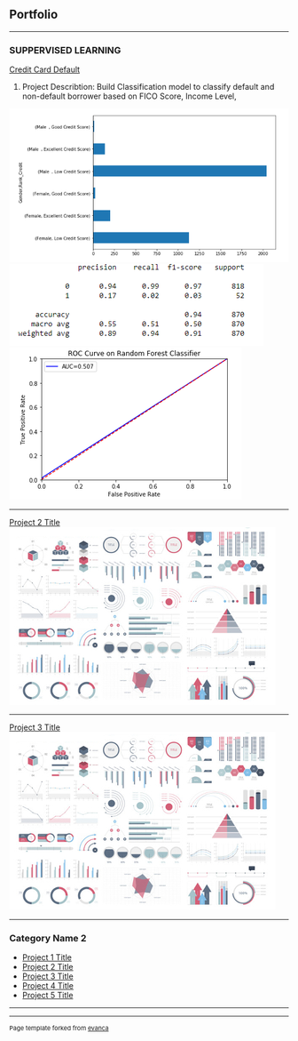## Portfolio

---

### SUPPERVISED LEARNING 

[Credit Card Default](/sample_page)
1. Project Describtion: Build Classification model to classify default and non-default borrower based on FICO Score, Income Level, 
<img src="images/Rank Score.png?raw=true"/>
<img src="images/RF Score.png?raw=true"/>
<img src="images/RF ROC.png?raw=true"/>




---
[Project 2 Title](/pdf/sample_presentation.pdf)
<img src="images/dummy_thumbnail.jpg?raw=true"/>

---
[Project 3 Title](http://example.com/)
<img src="images/dummy_thumbnail.jpg?raw=true"/>

---

### Category Name 2

- [Project 1 Title](http://example.com/)
- [Project 2 Title](http://example.com/)
- [Project 3 Title](http://example.com/)
- [Project 4 Title](http://example.com/)
- [Project 5 Title](http://example.com/)

---




---
<p style="font-size:11px">Page template forked from <a href="https://github.com/evanca/quick-portfolio">evanca</a></p>
<!-- Remove above link if you don't want to attibute -->
